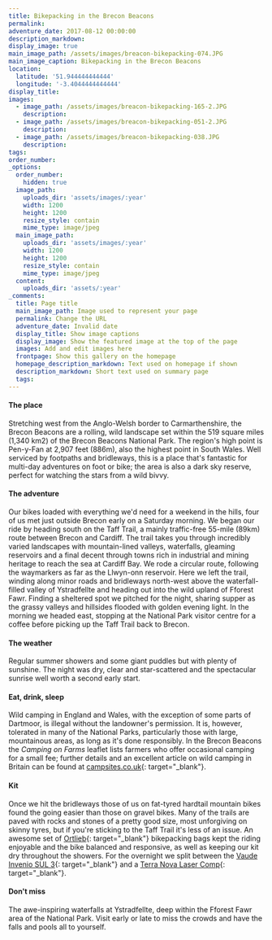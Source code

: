 ```yaml
---
title: Bikepacking in the Brecon Beacons
permalink:
adventure_date: 2017-08-12 00:00:00
description_markdown:
display_image: true
main_image_path: /assets/images/breacon-bikepacking-074.JPG
main_image_caption: Bikepacking in the Brecon Beacons
location:
  latitude: '51.944444444444'
  longitude: '-3.4044444444444'
display_title:
images:
  - image_path: /assets/images/breacon-bikepacking-165-2.JPG
    description:
  - image_path: /assets/images/breacon-bikepacking-051-2.JPG
    description:
  - image_path: /assets/images/breacon-bikepacking-038.JPG
    description:
tags:
order_number:
_options:
  order_number:
    hidden: true
  image_path:
    uploads_dir: 'assets/images/:year'
    width: 1200
    height: 1200
    resize_style: contain
    mime_type: image/jpeg
  main_image_path:
    uploads_dir: 'assets/images/:year'
    width: 1200
    height: 1200
    resize_style: contain
    mime_type: image/jpeg
  content:
    uploads_dir: 'assets/:year'
_comments:
  title: Page title
  main_image_path: Image used to represent your page
  permalink: Change the URL
  adventure_date: Invalid date
  display_title: Show image captions
  display_image: Show the featured image at the top of the page
  images: Add and edit images here
  frontpage: Show this gallery on the homepage
  homepage_description_markdown: Text used on homepage if shown
  description_markdown: Short text used on summary page
  tags:
---
```


#### The place

Stretching west from the Anglo-Welsh border to Carmarthenshire, the Brecon Beacons are a rolling, wild landscape set within the 519 square miles (1,340 km2) of the Brecon Beacons National Park. The region's high point is Pen-y-Fan at 2,907 feet (886m), also the highest point in South Wales. Well serviced by footpaths and bridleways, this is a place that's fantastic for multi-day adventures on foot or bike; the area is also a dark sky reserve, perfect for watching the stars from a wild bivvy.

#### The adventure

Our bikes loaded with everything we'd need for a weekend in the hills, four of us met just outside Brecon early on a Saturday morning. We began our ride by heading south on the Taff Trail, a mainly traffic-free 55-mile (89km) route between Brecon and Cardiff. The trail takes you through incredibly varied landscapes with mountain-lined valleys, waterfalls, gleaming reservoirs and a final decent through towns rich in industrial and mining heritage to reach the sea at Cardiff Bay. We rode a circular route, following the waymarkers as far as the Llwyn-onn reservoir. Here we left the trail, winding along minor roads and bridleways north-west above the waterfall-filled valley of Ystradfellte and heading out into the wild upland of Fforest Fawr. Finding a sheltered spot we pitched for the night, sharing supper as the grassy valleys and hillsides flooded with golden evening light. In the morning we headed east, stopping at the National Park visitor centre for a coffee before picking up the Taff Trail back to Brecon.&nbsp;

#### The weather

Regular summer showers and some giant puddles but with plenty of sunshine. The night was dry, clear and star-scattered and the spectacular sunrise well worth a second early start.

#### Eat, drink, sleep

Wild camping in England and Wales, with the exception of some parts of Dartmoor, is illegal without the landowner's permission. It is, however, tolerated in many of the National Parks, particularly those with large, mountainous areas, as long as it's done responsibly. In the Brecon Beacons the *Camping on Farms* leaflet lists farmers who offer occasional camping for a small fee; further details and an excellent article on wild camping in Britain can be found at&nbsp;[campsites.co.uk](https://www.campsites.co.uk/guides/wild-camping/wild-camping-in-england-and-wales){: target="_blank"}.

#### Kit

Once we hit the bridleways those of us on fat-tyred hardtail mountain bikes found the going easier than those on gravel bikes. Many of the trails are paved with rocks and stones of a pretty good size, most unforgiving on skinny tyres, but if you're sticking to the Taff Trail it's less of an issue. An awesome set of&nbsp;[Ortlieb](https://www.ortlieb.com/us/products/bikepacking){: target="_blank"}&nbsp;bikepacking bags kept the riding enjoyable and the bike balanced and responsive, as well as keeping our kit dry throughout the showers. For the overnight we split between the [Vaude Invenio SUL 3](https://www.vaude.com/en-GB/Products/Activity/Best-in-Test/Invenio-SUL-3P?number=124861820){: target="_blank"}&nbsp;and a [Terra Nova Laser Comp](https://www.terra-nova.co.uk/tents-and-spares/all-tents/laser-competition-1-tent-ss16/){: target="_blank"}.

#### Don't miss

The awe-inspiring waterfalls at Ystradfellte, deep within the Fforest Fawr area of the National Park. Visit early or late to miss the crowds and have the falls and pools all to yourself.